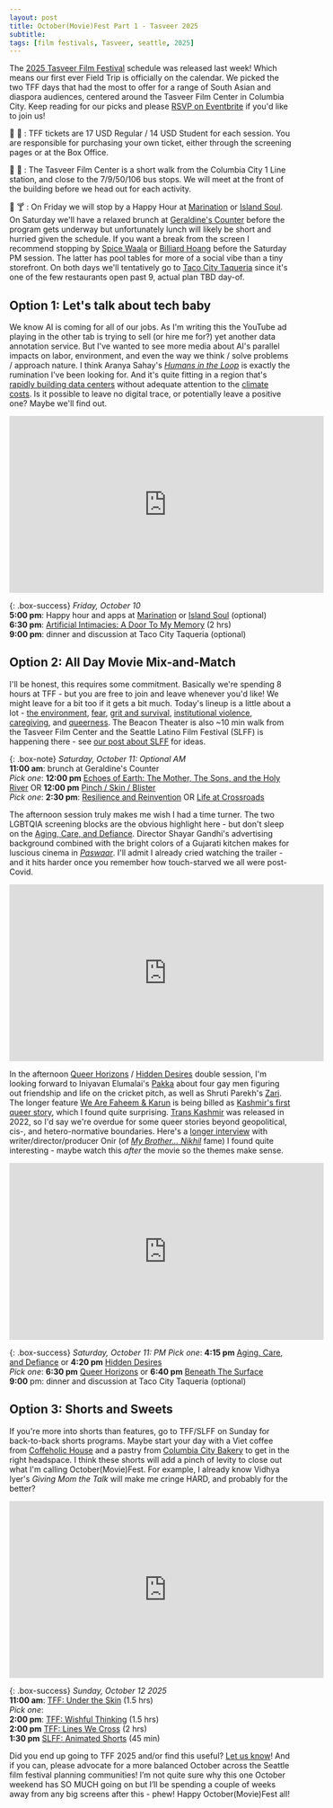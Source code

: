 ```yaml
---
layout: post
title: October(Movie)Fest Part 1 - Tasveer 2025
subtitle: 
tags: [film festivals, Tasveer, seattle, 2025]
---
```

The [2025 Tasveer Film Festival](https://tasveer.org/) schedule was released last week! Which means our first ever Field Trip is officially on the calendar. We picked the two TFF days that had the most to offer for a range of South Asian and diaspora audiences, centered around the Tasveer Film Center in Columbia City. Keep reading for our picks and please [RSVP on Eventbrite](https://www.eventbrite.com/e/field-trip-tasveer-film-festival-2025-tickets-1712283218199) if you'd like to join us! 

:money_with_wings: :ticket: : TFF tickets are 17 USD Regular / 14 USD Student for each session. You are responsible for purchasing your own ticket, either through the screening pages or at the Box Office.

:bus: :train: : The Tasveer Film Center is a short walk from the Columbia City 1 Line station, and close to the 7/9/50/106 bus stops. We will meet at the front of the building before we head out for each activity. 

:fork_and_knife: :cocktail: : On Friday we will stop by a Happy Hour at [Marination](https://marinationmobile.com/) or [Island Soul](https://www.islandsoulrestaurant.com/). On Saturday we'll have a relaxed brunch at [Geraldine's Counter](https://www.geraldinescounter.com/) before the program gets underway but unfortunately lunch will likely be short and hurried given the schedule. If you want a break from the screen I recommend stopping by [Spice Waala](https://www.spicewaala.com/) or [Billiard Hoang](https://share.google/qrjDgcWrefjlVwKpi) before the Saturday PM session. The latter has pool tables for more of a social vibe than a tiny storefront. On both days we'll tentatively go to [Taco City Taqueria](https://tacocitysea.com/) since it's one of the few restaurants open past 9, actual plan TBD day-of.


## Option 1: Let's talk about tech baby
We know AI is coming for all of our jobs. As I'm writing this the YouTube ad playing in the other tab is trying to sell (or hire me for?) yet another data annotation service. But I've wanted to see more media about AI's parallel impacts on labor, environment, and even the way we think / solve problems / approach nature. I think Aranya Sahay's *[Humans in the Loop](https://www.imdb.com/title/tt33581992/)* is exactly the rumination I've been looking for. And it's quite fitting in a region that's [rapidly building data centers](https://www.npr.org/2025/08/17/nx-s1-5501579/washington-hydropower-data-center-boom-sustainability-climate-change) without adequate attention to the [climate costs](https://www.propublica.org/series/power-hungry). Is it possible to leave no digital trace, or potentially leave a positive one? Maybe we'll find out.

<iframe width="560" height="315" src="https://www.youtube.com/embed/GxKmuCENXK4?si=olIcw_R5SFhLRybd" title="YouTube video player" frameborder="0" allow="accelerometer; autoplay; clipboard-write; encrypted-media; gyroscope; picture-in-picture; web-share" referrerpolicy="strict-origin-when-cross-origin" allowfullscreen></iframe>

{: .box-success}
*Friday, October 10*           
**5:00 pm**: Happy hour and apps at [Marination](https://marinationmobile.com/) or [Island Soul](https://www.islandsoulrestaurant.com/) (optional)              
**6:30 pm**: [Artificial Intimacies: A Door To My Memory](https://tffm2025.eventive.org/schedule/68aafe760f680073aa15a01a) (2 hrs)           
**9:00 pm**: dinner and discussion at Taco City Taqueria (optional)           


## Option 2: All Day Movie Mix-and-Match 
I'll be honest, this requires some commitment. Basically we're spending 8 hours at TFF - but you are free to join and leave whenever you'd like! We might leave for a bit too if it gets a bit much. Today's lineup is a little about a lot - [the environment](https://tffm2025.eventive.org/schedule/68ab26c735aaa78d6a88dff6), [fear](https://tffm2025.eventive.org/schedule/68aafe760f680073aa15a02a), [grit and survival](https://tffm2025.eventive.org/schedule/68ab26c735aaa78d6a88e006), [institutional violence](https://tffm2025.eventive.org/schedule/68aafe760f680073aa15a026), [caregiving](https://tffm2025.eventive.org/schedule/68aafe760f680073aa15a022), and [queerness](https://tffm2025.eventive.org/schedule/68ab26c735aaa78d6a88e00a). The Beacon Theater is also ~10 min walk from the Tasveer Film Center and the Seattle Latino Film Festival (SLFF) is happening there - see [our post about SLFF](https://socsa-fc.github.io/2025-09-22-octoberfest-continues-with-slff/) for ideas. 


{: .box-note}
*Saturday, October 11: Optional AM*               
**11:00 am**: brunch at Geraldine's Counter           
*Pick one*: **12:00 pm** [Echoes of Earth: The Mother, The Sons, and the Holy River](https://tffm2025.eventive.org/schedule/68ab26c735aaa78d6a88dff6) OR  **12:00 pm** [Pinch / Skin / Blister](https://tffm2025.eventive.org/schedule/68aafe760f680073aa15a02a)            
*Pick one*: **2:30 pm**: [Resilience and Reinvention](https://tffm2025.eventive.org/schedule/68ab26c735aaa78d6a88e006) OR [Life at Crossroads](https://tffm2025.eventive.org/schedule/68aafe760f680073aa15a026)           


The afternoon session truly makes me wish I had a time turner. The two LGBTQIA screening blocks are the obvious highlight here - but don't sleep on the [Aging, Care, and Defiance](https://tffm2025.eventive.org/schedule/68aafe760f680073aa15a022). 
Director Shayar Gandhi's advertising background combined with the bright colors of a Gujarati kitchen makes for luscious cinema in *[Paswaar](https://filmfreeway.com/Paswaar)*. I'll admit I already cried watching the trailer - and it hits harder once you remember how touch-starved we all were post-Covid. 

<iframe width="560" height="315" src="https://www.youtube.com/embed/3a83LE7ccrc?si=DNDuHY5_RGX92G0V" title="YouTube video player" frameborder="0" allow="accelerometer; autoplay; clipboard-write; encrypted-media; gyroscope; picture-in-picture; web-share" referrerpolicy="strict-origin-when-cross-origin" allowfullscreen></iframe>


In the afternoon [Queer Horizons](https://tffm2025.eventive.org/schedule/68ab26c735aaa78d6a88e00e) / [Hidden Desires](https://tffm2025.eventive.org/schedule/68ab26c735aaa78d6a88e00a) double session, I'm looking forward to Iniyavan Elumalai's [Pakka](https://www.imdb.com/title/tt32651287/) about four gay men figuring out friendship and life on the cricket pitch, as well as Shruti Parekh's [Zari](https://www.imdb.com/title/tt32311363/). The longer feature [We Are Faheem & Karun](https://www.imdb.com/title/tt34284832/) is being billed as [Kashmir's first queer story](https://www.youtube.com/watch?v=0mY6fnpp5mc), which I found quite surprising. [Trans Kashmir](https://www.youtube.com/watch?v=L_7gk0qTYho) was released in 2022, so I'd say we're overdue for some queer stories beyond geopolitical, cis-, and hetero-normative boundaries. Here's a [longer interview](https://www.youtube.com/watch?v=0mY6fnpp5mc) with writer/director/producer Onir (of *[My Brother... Nikhil](https://www.imdb.com/title/tt0419992/)* fame) I found quite interesting - maybe watch this *after* the movie so the themes make sense.

<iframe width="560" height="315" src="https://www.youtube.com/embed/chfcJF2L7e0?si=i6-e-uxqBND7PIb5" title="YouTube video player" frameborder="0" allow="accelerometer; autoplay; clipboard-write; encrypted-media; gyroscope; picture-in-picture; web-share" referrerpolicy="strict-origin-when-cross-origin" allowfullscreen></iframe>

{: .box-success}
*Saturday, October 11: PM*
*Pick one*: **4:15 pm** [Aging, Care, and Defiance](https://tffm2025.eventive.org/schedule/68aafe760f680073aa15a022) or **4:20 pm** [Hidden Desires](https://tffm2025.eventive.org/schedule/68ab26c735aaa78d6a88e00a)           
*Pick one*: **6:30 pm** [Queer Horizons](https://tffm2025.eventive.org/schedule/68ab26c735aaa78d6a88e00e) or **6:40 pm** [Beneath The Surface](https://tffm2025.eventive.org/schedule/68aafe760f680073aa15a032)           
**9:00** pm: dinner and discussion at Taco City Taqueria (optional)           


## Option 3: Shorts and Sweets
If you're more into shorts than features, go to TFF/SLFF on Sunday for back-to-back shorts programs. Maybe start your day with a Viet coffee from [Coffeholic House](https://coffeeholichouse.com/) and a pastry from [Columbia City Bakery](https://www.columbiacitybakery.com/) to get in the right headspace. I think these shorts will add a pinch of levity to close out what I'm calling October(Movie)Fest. For example, I already know Vidhya Iyer's *Giving Mom the Talk* will make me cringe HARD, and probably for the better?

<iframe width="560" height="315" src="https://www.youtube.com/embed/e-sqUTMBxH8?si=cJziYyd5YiHdqkSi" title="YouTube video player" frameborder="0" allow="accelerometer; autoplay; clipboard-write; encrypted-media; gyroscope; picture-in-picture; web-share" referrerpolicy="strict-origin-when-cross-origin" allowfullscreen></iframe>

{: .box-success} 
*Sunday, October 12 2025*             
**11:00 am**: [TFF: Under the Skin](https://tffm2025.eventive.org/schedule/68b46f0f8af0d2f32d1a3012) (1.5 hrs)              
*Pick one*:          
  **2:00 pm**: [TFF: Wishful Thinking](https://tffm2025.eventive.org/schedule/68aafe760f680073aa15a03e) (1.5 hrs)             
  **2:00 pm** [TFF: Lines We Cross](https://tffm2025.eventive.org/schedule/68b4700155b157333589ae42) (2 hrs)               
  **1:30 pm** [SLFF: Animated Shorts](https://www.brownpapertickets.com/event/6715735) (45 min)         

Did you end up going to TFF 2025 and/or find this useful? [Let us know](mailto:socsafceastside@gmail.com)! And if you can, please advocate for a more balanced October across the Seattle film festival planning communities! I’m not quite sure why this one October weekend has SO MUCH going on but I’ll be spending a couple of weeks away from any big screens after this - phew! Happy October(Movie)Fest all!
